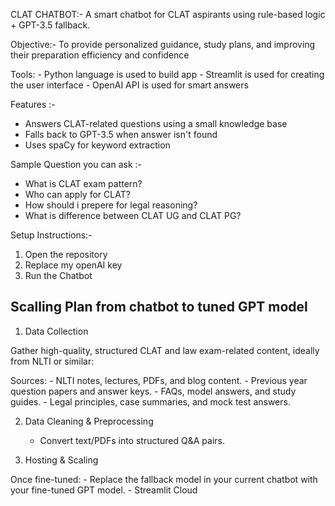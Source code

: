 CLAT CHATBOT:- A smart chatbot for CLAT aspirants using rule-based logic + GPT-3.5 fallback.

Objective:- To provide personalized guidance, study plans, and  improving their preparation efficiency and confidence

Tools:
	-	Python language is used to build app
	-	Streamlit is used for creating the user interface
	-	OpenAI API is used for smart answers
 
 Features :-
- Answers CLAT-related questions using a small knowledge base
- Falls back to GPT-3.5 when answer isn't found
- Uses spaCy for keyword extraction

Sample Question you can ask :-
  - What is CLAT exam pattern?
  - Who can apply for CLAT?
  - How should i prepere for legal reasoning?
  - What is difference between CLAT UG and CLAT PG? 
  
Setup Instructions:-

 1. Open the repository
 2. Replace my openAI key
 3. Run the Chatbot

 ## Scalling Plan from chatbot to tuned GPT model

  1. Data Collection

Gather high-quality, structured CLAT and law exam-related content, ideally from NLTI or similar:

Sources:
	- NLTI notes, lectures, PDFs, and blog content.
	- Previous year question papers and answer keys.
	- FAQs, model answers, and study guides.
	- Legal principles, case summaries, and mock test answers.

 2. Data Cleaning & Preprocessing
	 - Convert text/PDFs into structured Q&A pairs.

 3. Hosting & Scaling

Once fine-tuned:
	- Replace the fallback model in your current chatbot with your fine-tuned GPT model.
	- Streamlit Cloud


 
